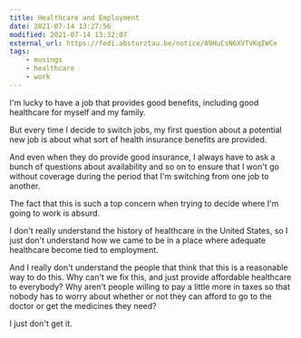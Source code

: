 ```yaml
---
title: Healthcare and Employment
date: 2021-07-14 13:27:56
modified: 2021-07-14 13:32:07
external_url: https://fedi.absturztau.be/notice/A9HuCsN6XVTVKqIWCe
tags:
    - musings
    - healthcare
    - work
---
```

I'm lucky to have a job that provides good benefits, including good healthcare for myself and my family.

But every time I decide to switch jobs, my first question about a potential new job is about what sort of health insurance benefits are provided.

And even when they do provide good insurance, I always have to ask a bunch of questions about availability and so on to ensure that I won't go without coverage during the period that I'm switching from one job to another.

The fact that this is such a top concern when trying to decide where I'm going to work is absurd.

I don't really understand the history of healthcare in the United States, so I just don't understand how we came to be in a place where adequate healthcare become tied to employment.

And I really don't understand the people that think that this is a reasonable way to do this. Why can't we fix this, and just provide affordable healthcare to everybody? Why aren't people willing to pay a little more in taxes so that nobody has to worry about whether or not they can afford to go to the doctor or get the medicines they need?

I just don't get it.
